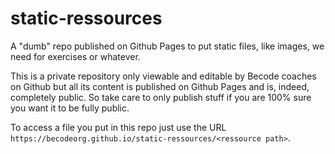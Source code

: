 # static-ressources

A "dumb" repo published on Github Pages to put static files, like images, we need for exercises or whatever.

This is a private repository only viewable and editable by Becode coaches on Github but all its content is published on Github Pages and is, indeed, completely public. So take care to only publish stuff if you are 100% sure you want it to be fully public.

To access a file you put in this repo just use the URL `https://becodeorg.github.io/static-ressources/<ressource path>`.
